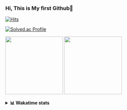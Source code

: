 ### Hi, This is My first Github👋
[![Hits](https://hits.seeyoufarm.com/api/count/incr/badge.svg?url=https%3A%2F%2Fgithub.com%2FJonghyun-Park1027&count_bg=%2379C83D&title_bg=%23555555&icon=&icon_color=%23E7E7E7&title=hits&edge_flat=false)](https://hits.seeyoufarm.com)
<br>

[![Solved.ac Profile](http://mazassumnida.wtf/api/v2/generate_badge?boj=ppjjhh1027)](https://solved.ac/ppjjhh1027/)

<p>
  <img height="180em" src="https://github-readme-stats-eight-rho-29.vercel.app/api?username=Jonghyun-Park1027&show_icons=true&include_all_commits=true&bg_color=30,e96443,904e95&title_color=fff&text_color=fff">
  <img height="180em" src="https://github-readme-stats-eight-rho-29.vercel.app/api/top-langs/?username=Jonghyun-Park1027&layout=compact&bg_color=30,e96443,904e95&title_color=fff&text_color=fff">


</p>
<details>
<summary><b>📊 Wakatime stats</b><br></summary>
<div>
<hr/>




<!--START_SECTION:waka-->
![Code Time](http://img.shields.io/badge/Code%20Time-165%20hrs%202%20mins-blue)

![Profile Views](http://img.shields.io/badge/Profile%20Views-0-blue)

**🐱 My GitHub Data** 

> 📦 94.8 kB Used in GitHub's Storage 
 > 
> 🏆 89 Contributions in the Year 2023
 > 
> 🚫 Not Opted to Hire
 > 
> 📜 12 Public Repositories 
 > 
> 🔑 9 Private Repositories 
 > 
**I'm an Early 🐤** 

```text
🌞 Morning                36 commits          ████░░░░░░░░░░░░░░░░░░░░░   18.00 % 
🌆 Daytime                96 commits          ████████████░░░░░░░░░░░░░   48.00 % 
🌃 Evening                62 commits          ████████░░░░░░░░░░░░░░░░░   31.00 % 
🌙 Night                  6 commits           █░░░░░░░░░░░░░░░░░░░░░░░░   03.00 % 
```
📅 **I'm Most Productive on Sunday** 

```text
Monday                   22 commits          ███░░░░░░░░░░░░░░░░░░░░░░   11.00 % 
Tuesday                  15 commits          ██░░░░░░░░░░░░░░░░░░░░░░░   07.50 % 
Wednesday                16 commits          ██░░░░░░░░░░░░░░░░░░░░░░░   08.00 % 
Thursday                 18 commits          ██░░░░░░░░░░░░░░░░░░░░░░░   09.00 % 
Friday                   43 commits          █████░░░░░░░░░░░░░░░░░░░░   21.50 % 
Saturday                 42 commits          █████░░░░░░░░░░░░░░░░░░░░   21.00 % 
Sunday                   44 commits          ██████░░░░░░░░░░░░░░░░░░░   22.00 % 
```


📊 **This Week I Spent My Time On** 

```text
🕑︎ Time Zone: Asia/Seoul

💬 Programming Languages: 
Jupyter                  13 hrs 34 mins      ████████████████████████░   97.61 % 
Python                   17 mins             █░░░░░░░░░░░░░░░░░░░░░░░░   02.11 % 
Text                     2 mins              ░░░░░░░░░░░░░░░░░░░░░░░░░   00.28 % 

🔥 Editors: 
PyCharm                  13 hrs 50 mins      █████████████████████████   99.55 % 
Unknown Editor           3 mins              ░░░░░░░░░░░░░░░░░░░░░░░░░   00.45 % 

🐱‍💻 Projects: 
고려대SW                    7 hrs 33 mins       ██████████████░░░░░░░░░░░   54.36 % 
통계분석론                    3 hrs 5 mins        ██████░░░░░░░░░░░░░░░░░░░   22.17 % 
statistics               1 hr 38 mins        ███░░░░░░░░░░░░░░░░░░░░░░   11.80 % 
Unknown Project          56 mins             ██░░░░░░░░░░░░░░░░░░░░░░░   06.73 % 
임시                       37 mins             █░░░░░░░░░░░░░░░░░░░░░░░░   04.49 % 

💻 Operating System: 
Windows                  13 hrs 54 mins      █████████████████████████   100.00 % 
```

**I Mostly Code in Jupyter Notebook** 

```text
Jupyter Notebook         8 repos             █████████████░░░░░░░░░░░░   53.33 % 
HTML                     3 repos             █████░░░░░░░░░░░░░░░░░░░░   20.00 % 
Python                   3 repos             █████░░░░░░░░░░░░░░░░░░░░   20.00 % 
R                        1 repo              ██░░░░░░░░░░░░░░░░░░░░░░░   06.67 % 
```




 Last Updated on 25/03/2023 18:34:04 UTC
<!--END_SECTION:waka-->
</details>



